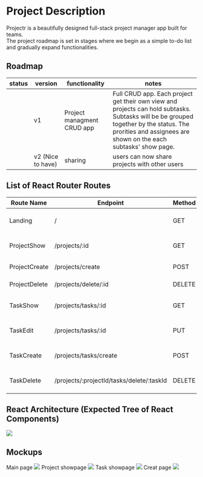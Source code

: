 # Project Description

Projectr is a beautifully designed full-stack project manager app built for teams. <br>
The project roadmap is set in stages where we begin as a simple to-do list and gradually expand functionalities.<br>

## Roadmap

| status | version | functionality         | notes                                                                               |
| ------ | ------- | --------------------- | ----------------------------------------------------------------------------------- |
|        | v1      | Project managment CRUD app  | Full CRUD app. Each project get their own view and projects can hold subtasks. Subtasks will be be grouped together by the status. The prorities and assignees are shown on the each subtasks' show page. |
|        | v2 (Nice to have)| sharing               | users can now share projects with other users                                       |


## List of React Router Routes

| Route Name | Endpoint | Method | Description | 
|------------|----------|--------|-------------|
| Landing | / | GET | Renders all projects on a page|
| ProjectShow | /projects/:id | GET | Renders a project and its subtasks|
| ProjectCreate | /projects/create | POST | Creates a project |
| ProjectDelete | /projects/delete/:id | DELETE | Deletes a project |
| TaskShow | /projects/tasks/:id | GET | Renders a project subtask|
| TaskEdit | /projects/tasks/:id | PUT | Updates a project subtask|
| TaskCreate | /projects/tasks/create | POST | Creates a project subtask|
| TaskDelete | /projects/:projectId/tasks/delete/:taskId | DELETE | Deletes a project subtask|



## React Architecture (Expected Tree of React Components)
<img src="https://i.imgur.com/PPCL1tC.png"></img>


## Mockups
Main page
<img src="https://i.imgur.com/UGo81Dh.png"></img>
Project showpage
<img src="https://i.imgur.com/Zqeuhuh.png"><img>
Task showpage
<img src="https://i.imgur.com/umR3ZGc.png"><img>
Creat page
<img src="https://i.imgur.com/MpcYrwK.png"><img>